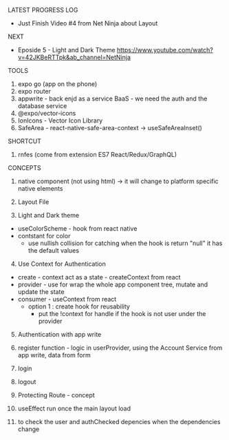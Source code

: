 LATEST PROGRESS LOG

- Just Finish Video #4 from Net Ninja about Layout

NEXT

- Eposide 5 - Light and Dark Theme
  https://www.youtube.com/watch?v=42JKBeRTTpk&ab_channel=NetNinja

TOOLS

1. expo go (app on the phone)
2. expo router
3. appwrite - back enjd as a service BaaS - we need the auth and the database service
4. @expo/vector-icons
5. IonIcons - Vector Icon Library
6. SafeArea - react-native-safe-area-context -> useSafeAreaInset()

SHORTCUT

1. rnfes (come from extension ES7 React/Redux/GraphQL)

CONCEPTS

1. native component (not using html) -> it will change to platform specific native elements

2. Layout File

3. Light and Dark theme

- useColorScheme - hook from react native
- contstant for color
  - use nullish collision for catching when the hook is return "null" it has the default values

4. Use Context for Authentication

- create - context act as a state - createContext from react
- provider - use for wrap the whole app component tree, mutate and update the state
- consumer - useContext from react
  - option 1 : create hook for reusability
    - put the !context for handle if the hook is not user under the provider

5. Authentication with app write
  1. register function - logic in userProvider, using the Account Service from app write, data from form
  2. login
  3. logout

6. Protecting Route - concept 
  1. useEffect run once the main layout load
  2. to check the user and authChecked depencies when the dependencies change 